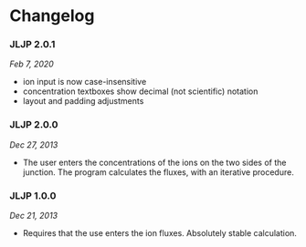 # Changelog

### JLJP 2.0.1

_Feb 7, 2020_
* ion input is now case-insensitive
* concentration textboxes show decimal (not scientific) notation
* layout and padding adjustments

### JLJP 2.0.0

_Dec 27, 2013_

* The user enters the concentrations of the ions on the two sides of the junction. The program calculates the fluxes, with an iterative procedure.

### JLJP 1.0.0

_Dec 21, 2013_

* Requires that the use enters the ion fluxes. Absolutely stable calculation.
